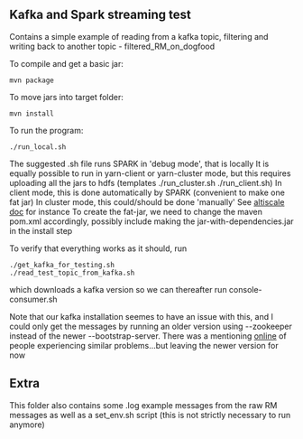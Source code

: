Kafka and Spark streaming test
------------------------------

Contains a simple example of reading from a kafka topic, filtering and writing back to another topic - filtered_RM_on_dogfood

To compile and get a basic jar:
```
mvn package
```

To move jars into target folder:
```
mvn install
```

To run the program:
```
./run_local.sh
```

The suggested .sh file runs SPARK in 'debug mode', that is locally
It is equally possible to run in yarn-client or yarn-cluster mode,
but this requires uploading all the jars to hdfs (templates ./run_cluster.sh ./run_client.sh)
In client mode, this is done automatically by SPARK (convenient to make one fat jar)
In cluster mode, this could/should be done 'manually'
See [altiscale doc](https://documentation.altiscale.com/spark-2-0-with-altiscale) for instance 
To create the fat-jar, we need to change the maven pom.xml accordingly, possibly include making the
jar-with-dependencies.jar in the install step

To verify that everything works as it should, run 
```
./get_kafka_for_testing.sh
./read_test_topic_from_kafka.sh
```
which downloads a kafka version so we can thereafter run console-consumer.sh

Note that our kafka installation seemes to have an issue with this, and I could only get the messages by running
an older version using --zookeeper instead of the newer --bootstrap-server.
There was a mentioning [online](http://stackoverflow.com/questions/41774446/kafka-bootstrap-servers-vs-zookeeper-in-kafka-console-consumer)
of people experiencing similar problems...but leaving the newer version for now

Extra
-----
This folder also contains some .log example messages from the raw RM messages as well as a set_env.sh script (this is not strictly necessary to run anymore)
